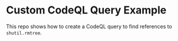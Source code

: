 # Custom CodeQL Query Example

This repo shows how to create a CodeQL query to find references to `shutil.rmtree`.